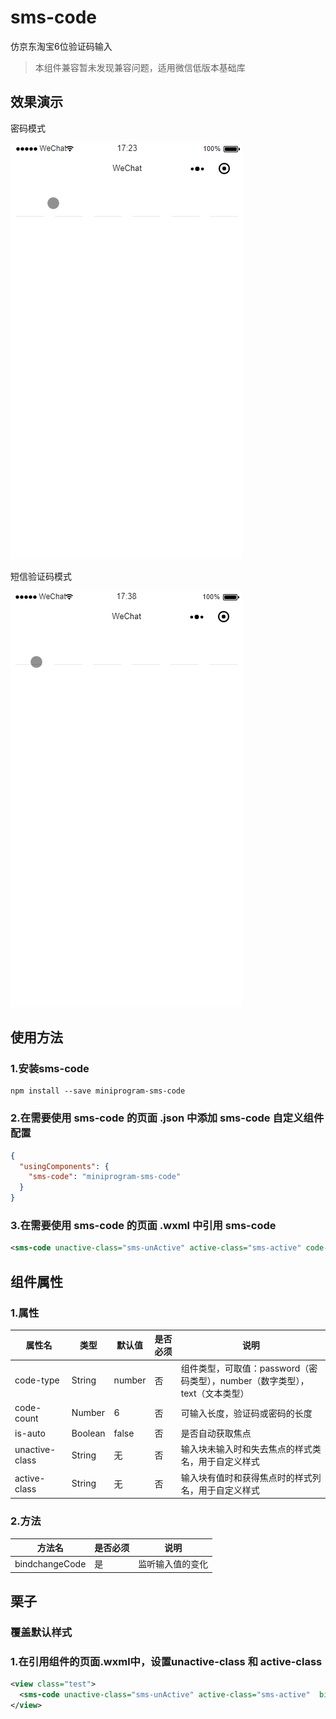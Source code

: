 # sms-code
仿京东淘宝6位验证码输入
>本组件兼容暂未发现兼容问题，适用微信低版本基础库

## 效果演示
密码模式

![密码模式演示](./doc/password_test.gif)

短信验证码模式

![短信验证码模式演示](./doc/number_test.gif)

## 使用方法
### 1.安装sms-code
```
npm install --save miniprogram-sms-code
```
### 2.在需要使用 sms-code 的页面 .json 中添加 sms-code 自定义组件配置
```json
{
  "usingComponents": {
    "sms-code": "miniprogram-sms-code"
  }
}
```
### 3.在需要使用 sms-code 的页面 .wxml 中引用 sms-code
```xml
<sms-code unactive-class="sms-unActive" active-class="sms-active" code-type="number" code-count="6" is-auto="{{ isAuto }}" bindchangeCode="changeCode"></sms-code>
```

## 组件属性
### 1.属性
| 属性名                   | 类型         | 默认值                    | 是否必须    | 说明                                        |
|-------------------------|--------------|---------------------------|------------|---------------------------------------------|
| code-type               | String       | number                    | 否          | 组件类型，可取值：password（密码类型），number（数字类型），text（文本类型）|                      |
| code-count              | Number       | 6                         | 否          | 可输入长度，验证码或密码的长度                        |
| is-auto                 | Boolean      | false                     | 否          | 是否自动获取焦点 |
| unactive-class          | String       | 无                        | 否          | 输入块未输入时和失去焦点的样式类名，用于自定义样式|
| active-class            | String       | 无                        | 否          | 输入块有值时和获得焦点时的样式列名，用于自定义样式|

### 2.方法
| 方法名                   |  是否必须     | 说明                                        |
|-------------------------|------------- |---------------------------------------------|
| bindchangeCode          |  是          | 监听输入值的变化                              |

## 栗子
### 覆盖默认样式
### 1.在引用组件的页面.wxml中，设置unactive-class 和 active-class
```xml
<view class="test">
  <sms-code unactive-class="sms-unActive" active-class="sms-active"  bindchangeCode="changeCode"></sms-code>
</view>
```
